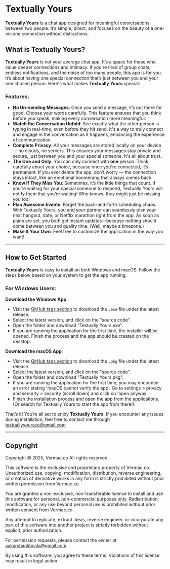 # **Textually Yours**

**Textually Yours** is a chat app designed for meaningful conversations between two people. It’s simple, direct, and focuses on the beauty of a one-on-one connection without distractions.

## What is Textually Yours?

**Textually Yours** is not your average chat app. It’s a space for those who value deeper connections and intimacy. If you're tired of group chats, endless notifications, and the noise of too many people, this app is for you. It’s about having one special connection that’s just between you and your one chosen person. Here's what makes **Textually Yours** special:

### Features:
- **No Un-sending Messages**: Once you send a message, it’s out there for good. Choose your words carefully. This feature ensures that you think before you speak, making every conversation more meaningful.
- **Watch the Conversation Unfold**: See exactly what the other person is typing in real-time, even before they hit send. It's a way to truly connect and engage in the conversation as it happens, enhancing the experience of communication.
- **Complete Privacy**: All your messages are stored locally on your device — no clouds, no servers. This ensures your messages stay private and secure, just between you and your special someone. It's all about trust.
- **The One and Only**: You can only connect with **one** person. Think carefully about your choice, because once you're connected, it’s permanent. If you ever delete the app, don’t worry — the connection stays intact, like an emotional boomerang that always comes back.
- **Know If They Miss You**: Sometimes, it’s the little things that count. If you’re waiting for your special someone to respond, Textually Yours will notify them that you’re waiting! Who knows, they might just be missing you too!
- **Plan Awesome Events**: Forget the back-and-forth scheduling chaos. With Textually Yours, you and your partner can seamlessly plan your next hangout, date, or Netflix marathon right from the app. As soon as plans are set, you both get instant updates—because nothing should come between you and quality time. (Well, maybe a timezone.)
- **Make It Your Own**: Feel free to customize the application in the way you want!

---

## How to Get Started

**Textually Yours** is easy to install on both Windows and macOS. Follow the steps below based on your system to get the app running.

### For Windows Users:
**Download the Windows App**:
- Visit the [GitHub tags section](https://github.com/ItsMacc/Textually-Yours-App/tags) to download the `.exe` file under the latest release.
- Select the latest version, and click on the "source code".
- Open the folder and download "Textually Yours.exe".
- If you are running the application for the first time, the installer will be opened. Finish the process and the app should be created on the desktop.

**Download the macOS App**:
- Visit the [GitHub tags section](https://github.com/ItsMacc/Textually-Yours-App/tags) to download the `.pkg` file under the latest release.
- Select the latest version, and click on the "source code".
- Open the folder and download "Textually Yours.pkg".
- If you are running the application for the first time, you may encounter an error stating 'macOS cannot verify the app'. Go to settings > privacy and security > security (scroll down) and click on 'open anyway'.
- Finish the installation process and open the app from the applications. (Or search for Textually Yours to start the app from there!).

That’s it! You’re all set to enjoy **Textually Yours**. If you encounter any issues during installation, feel free to contact me through [textuallyyoursco@gmail.com](mailto:textuallyyoursco@gmail.com)

---
## Copyright
Copyright © 2025, Vermac.co
All rights reserved.

This software is the exclusive and proprietary property of Vermac.co. Unauthorized use, copying, modification, distribution, reverse engineering, or creation of derivative works in any form is strictly prohibited without prior written permission from Vermac.co.

You are granted a non-exclusive, non-transferable license to install and use this software for personal, non-commercial purposes only. Redistribution, modification, or any use beyond personal use is prohibited without prior written consent from Vermac.co.

Any attempt to replicate, extract ideas, reverse engineer, or incorporate any part of this software into another project is strictly forbidden without explicit, prior authorization.

For permission requests, please contact the owner at aakarshankhosla@gmail.com

By using this software, you agree to these terms. Violations of this license may result in legal action.

